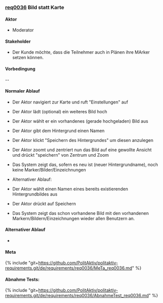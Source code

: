 
### [req0036](https://github.com/PolitAktiv/politaktiv-requirements/tree/master/de/requirements/req0036/req0036.md) Bild statt Karte

#### Aktor
 * Moderator


#### Stakeholder
 * Der Kunde möchte, dass die Teilnehmer auch in Plänen ihre MArker setzen können.


#### Vorbedingung
--


#### Normaler Ablauf
 * Der Aktor navigiert zur Karte und ruft "Einstellungen" auf
 * Der Aktor lädt (optional) ein weiteres Bild hoch
 * Der Aktor wählt er ein vorhandenes (gerade hochgeladen) Bild aus
 * Der Aktor gibt dem Hintergrund einen Namen
 * Der Aktor klickt "Speichern des Hintergrundes" um diesen anzulegen
 * Der Aktor zoomt und zentriert nun das Bild auf eine gewollte Ansicht und drückt "speichern" von Zentrum und Zoom
 * Das System zeigt das, sofern es neu ist (neuer Hintergrundname), noch keine Marker/Bilder/Einzeichnungen

 * Alternativer Ablauf:
 * Der Aktor wählt einen Namen eines bereits existierenden Hintergrundbildes aus
 * Der Aktor drückt auf Speichern
 * Das System zeigt das schon vorhandene Bild mit den vorhandenen Markern/Bildern/Einzeichnungen wieder allen Benutzern an.
 


#### Alternativer Ablauf
 * 


#### Meta
{% include "git+https://github.com/PolitAktiv/politaktiv-requirements.git/de/requirements/req0036/MeTa_req0036.md" %} 


#### Abnahme Tests:
{% include "git+https://github.com/PolitAktiv/politaktiv-requirements.git/de/requirements/req0036/AbnahmeTest_req0036.md" %} 
